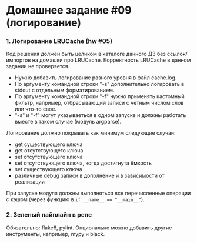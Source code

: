 # Домашнее задание #09 (логирование)

### 1. Логирование LRUCache (hw #05)
Код решения должен быть целиком в каталоге данного ДЗ без ссылок/импортов на домашки про LRUCache.
Корректность LRUCache в данном задании не проверяется.

- Нужно добавить логирование разного уровня в файл cache.log.
- По аргументу командной строки "-s" дополнительно логировать в stdout с отдельным форматированием.
- По аргументу командной строки "-f" нужно применять кастомный фильтр, например, отбрасывающий записи c четным числом слов или что-то свое.
- "-s" и "-f" могут указываеться в одном запуске и должны работать вместе в таком случае (модуль argparse).

Логирование должно покрывать как минимум следующие случаи:
- get существующего ключа
- get отсутствующего ключа
- set отсутствующего ключа
- set отсутствующего ключа, когда достигнута ёмкость
- set существующего ключа
- различные debug записи в дополнение и в зависимости от реализации

При запуске модуля должны выполняться все перечисленные операции с кэшом (через функцию в `if __name__ == "__main__"`).

### 2. Зеленый пайплайн в репе
Обязательно: flake8, pylint.
Опционально можно добавить другие инструменты, например, mypy и black.

